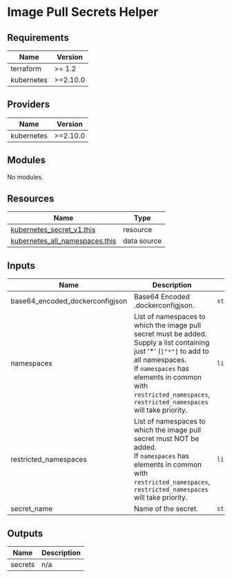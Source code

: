 # Image Pull Secrets Helper

<!-- BEGIN_TF_DOCS -->
## Requirements

| Name | Version |
|------|---------|
| terraform | >= 1.2 |
| kubernetes | >=2.10.0 |

## Providers

| Name | Version |
|------|---------|
| kubernetes | >=2.10.0 |

## Modules

No modules.

## Resources

| Name | Type |
|------|------|
| [kubernetes_secret_v1.this](https://registry.terraform.io/providers/hashicorp/kubernetes/latest/docs/resources/secret_v1) | resource |
| [kubernetes_all_namespaces.this](https://registry.terraform.io/providers/hashicorp/kubernetes/latest/docs/data-sources/all_namespaces) | data source |

## Inputs

| Name | Description | Type | Default | Required |
|------|-------------|------|---------|:--------:|
| base64\_encoded\_dockerconfigjson | Base64 Encoded .dockerconfigjson. | `string` | n/a | yes |
| namespaces | List of namespaces to which the image pull secret must be added.<br>Supply a list containing just '*' (`["*"]` to add to all namespaces.<br>If `namespaces` has elements in common with `restricted_namespaces`, `restricted_namespaces` will take priority. | `list(string)` | <pre>[<br>  "*"<br>]</pre> | no |
| restricted\_namespaces | List of namespaces to which the image pull secret must NOT be added.<br>If `namespaces` has elements in common with `restricted_namespaces`, `restricted_namespaces` will take priority. | `list(string)` | <pre>[<br>  "kube-system",<br>  "default",<br>  "cert-manager"<br>]</pre> | no |
| secret\_name | Name of the secret. | `string` | n/a | yes |

## Outputs

| Name | Description |
|------|-------------|
| secrets | n/a |
<!-- END_TF_DOCS -->
